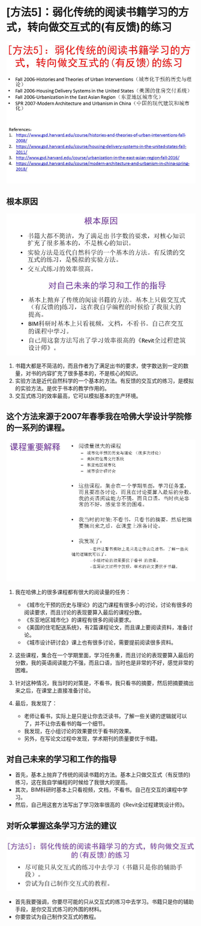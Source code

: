 # [方法5]：弱化传统的阅读书籍学习的方式，转向做交互式的(有反馈)的练习


![](/images/章1-哈佛教给我的8个高效学习方法/5.弱化传统的阅读书籍学习的方式，转向做交互式的(有反馈)的练习/幻灯片18.JPG)

## 根本原因

![](/images/章1-哈佛教给我的8个高效学习方法/5.弱化传统的阅读书籍学习的方式，转向做交互式的(有反馈)的练习/幻灯片20.JPG)

1. 书籍大都是不简洁的，而且作者为了满足出书的要求，使字数达到一定的数量，对书的内容扩充了很多基本的，不是核心的知识。
2. 实验方法是近代自然科学的一个基本的方法。有反馈的交互式的练习，是模拟的实验方法。是优于书本的教学作用的。
3. 交互式练习的效率最高，它可以模拟基本的生产环境。


## 这个方法来源于2007年春季我在哈佛大学设计学院修的一系列的课程。

![](/images/章1-哈佛教给我的8个高效学习方法/5.弱化传统的阅读书籍学习的方式，转向做交互式的(有反馈)的练习/幻灯片19.JPG)

1. 我在哈佛上的很多课程都有很大的阅读量的任务：

	- 《城市化干预的历史与理论》的这门课程有很多小的讨论，讨论有很多的阅读要求，而且讨论的表现要算入最后的课程分数。
	- 《东亚地区城市化》的课程有很多的阅读要求。
 	- 《美国的住宅配送系统》，有2篇课程论文，而且课上要阅读资料，准备讨论。
    - 《城市设计研讨会》课上也有很多讨论，需要提前阅读很多资料。
2. 这些课程，集合在一个学期里面，学习任务重，而且讨论的表现要算入最后的分数，我的英语阅读能力不强，而且口语，当时也是非常的不好，感觉非常的困难。

3. 针对这种情况，我当时的对策是，不看书，我只看书的摘要，然后把摘要摘出来之后，在课堂上直接准备讨论。

4. 最后，我发现了：

	- 老师让看书，实际上是只是让你去泛读书，了解一些关键的逻辑就可以了，并不让你去看书的每一个细节。
	- 我发现，在小组讨论的效果要优于看书的效果。
	- 另外，在写论文过程中发现，学术期刊的质量要优于书籍。

## 对自己未来的学习和工作的指导
- 首先，基本上抛弃了传统的阅读书籍的方法。基本上只做交互式（有反馈的)练习，这在我自学编程的时候给了我很大的提高。
- 其次，BIM科研时基本上只看视频，文档，不看书。自己在交互的课程中学习。
- 然后，自己用这套方法写出了学习效率很高的《Revit全过程建筑设计师》。

## 对听众掌握这条学习方法的建议

![](/images/章1-哈佛教给我的8个高效学习方法/5.弱化传统的阅读书籍学习的方式，转向做交互式的(有反馈)的练习/幻灯片42.JPG)

- 首先我要强调，你要尽可能的只从交互式的练习中去学习。书籍只是你的辅助手段，是你交互式练习的外围的材料。
- 你要尝试为自己制作交互式的教程。